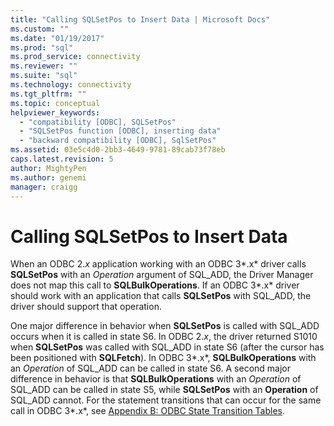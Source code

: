 ```yaml
---
title: "Calling SQLSetPos to Insert Data | Microsoft Docs"
ms.custom: ""
ms.date: "01/19/2017"
ms.prod: "sql"
ms.prod_service: connectivity
ms.reviewer: ""
ms.suite: "sql"
ms.technology: connectivity
ms.tgt_pltfrm: ""
ms.topic: conceptual
helpviewer_keywords: 
  - "compatibility [ODBC], SQLSetPos"
  - "SQLSetPos function [ODBC], inserting data"
  - "backward compatibility [ODBC], SqlSetPos"
ms.assetid: 03e5c4d0-2bb3-4649-9781-89cab73f78eb
caps.latest.revision: 5
author: MightyPen
ms.author: genemi
manager: craigg
---
```

# Calling SQLSetPos to Insert Data
When an ODBC 2.*x* application working with an ODBC 3*.x* driver calls **SQLSetPos** with an *Operation* argument of SQL_ADD, the Driver Manager does not map this call to **SQLBulkOperations**. If an ODBC 3*.x* driver should work with an application that calls **SQLSetPos** with SQL_ADD, the driver should support that operation.  
  
 One major difference in behavior when **SQLSetPos** is called with SQL_ADD occurs when it is called in state S6. In ODBC 2.*x*, the driver returned S1010 when **SQLSetPos** was called with SQL_ADD in state S6 (after the cursor has been positioned with **SQLFetch**). In ODBC 3*.x*, **SQLBulkOperations** with an *Operation* of SQL_ADD can be called in state S6. A second major difference in behavior is that **SQLBulkOperations** with an *Operation* of SQL_ADD can be called in state S5, while **SQLSetPos** with an **Operation** of SQL_ADD cannot. For the statement transitions that can occur for the same call in ODBC 3*.x*, see [Appendix B: ODBC State Transition Tables](../../../odbc/reference/appendixes/appendix-b-odbc-state-transition-tables.md).
